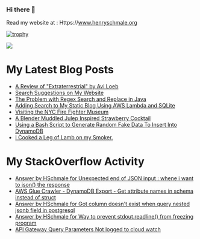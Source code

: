 ### Hi there 👋

Read my website at : Https://www.henryschmale.org

[![trophy](https://github-profile-trophy.vercel.app/?username=hschmale16)](https://github.com/ryo-ma/github-profile-trophy)

![](https://oosbvkzj53.execute-api.us-east-1.amazonaws.com/hit?url=https://github.com/hschmale16)

# My Latest Blog Posts
<!-- BLOG-POST-LIST:START -->
- [A Review of "Extraterrestrial" by Avi Loeb](https://www.henryschmale.org/2021/09/01/extraterristal-avi-loeb.html)
- [Search Suggestions on My Website](https://www.henryschmale.org/2021/07/27/search-suggest.html)
- [The Problem with Regex Search and Replace in Java](https://www.henryschmale.org/2021/07/15/regex-quoting.html)
- [Adding Search to My Static Blog Using AWS Lambda and SQLite](https://www.henryschmale.org/2021/07/09/blog-search.html)
- [Visiting the NYC Fire Fighter Museum](https://www.henryschmale.org/2021/07/06/fire-fighter-museum.html)
- [A Blender Muddled Julep Inspired Strawberry Cocktail](https://www.henryschmale.org/2021/06/05/strawberry-julep.html)
- [Using a Bash Script to Generate Random Fake Data To Insert Into DynamoDB](https://www.henryschmale.org/2021/03/30/aws-dynamo-faker.html)
- [I Cooked a Leg of Lamb on my Smoker.](https://www.henryschmale.org/2021/03/26/leg-of-lamb.html)
<!-- BLOG-POST-LIST:END -->

# My StackOverflow Activity
<!-- STACKOVERFLOW:START -->
- [Answer by HSchmale for Unexpected end of JSON input : whene i want to json() the response](https://stackoverflow.com/questions/69095632/unexpected-end-of-json-input-whene-i-want-to-json-the-response/69095719#69095719)
- [AWS Glue Crawler - DynamoDB Export - Get attribute names in schema instead of struct](https://stackoverflow.com/questions/69081400/aws-glue-crawler-dynamodb-export-get-attribute-names-in-schema-instead-of-st)
- [Answer by HSchmale for Got column doesn't exist when query nested jsonb field in postgresql](https://stackoverflow.com/questions/69021083/got-column-doesnt-exist-when-query-nested-jsonb-field-in-postgresql/69021160#69021160)
- [Answer by HSchmale for Way to prevent stdout.readline() from freezing program](https://stackoverflow.com/questions/68523083/way-to-prevent-stdout-readline-from-freezing-program/68523114#68523114)
- [API Gateway Query Parameters Not logged to cloud watch](https://stackoverflow.com/questions/68323907/api-gateway-query-parameters-not-logged-to-cloud-watch)
<!-- STACKOVERFLOW:END -->

